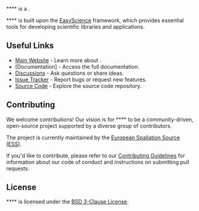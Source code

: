 **** is a .

**** is built upon the [EasyScience] framework, which provides
essential tools for developing scientific libraries and applications.

## Useful Links

- [Main Website] - Learn more about .
- [Documentation] - Access the full documentation.
- [Discussions] - Ask questions or share ideas.
- [Issue Tracker] - Report bugs or request new features.
- [Source Code] - Explore the source code repository.

## Contributing

We welcome contributions! Our vision is for **** to be a
community-driven, open-source project supported by a diverse group of
contributors.

The project is currently maintained by the [European Spallation Source (ESS)].

If you'd like to contribute, please refer to our [Contributing Guidelines] for
information about our code of conduct and instructions on submitting pull
requests.

## License

**** is licensed under the [BSD 3-Clause License].

<!-- prettier-ignore-start -->
[BSD 3-Clause License]: https://github.com/easyscience//blob/master/LICENSE
[Contributing Guidelines]: https://github.com/easyscience//blob/master/CONTRIBUTING.md
[EasyScience]: https://easyscience.software
[European Spallation Source (ESS)]: https://ess.eu
[Main Website]: 
[Documentation]: 
[Discussions]: https://github.com/easyscience//discussions
[Issue Tracker]: https://github.com/easyscience//issues
[Source Code]: https://github.com/easyscience/
<!-- prettier-ignore-end -->
